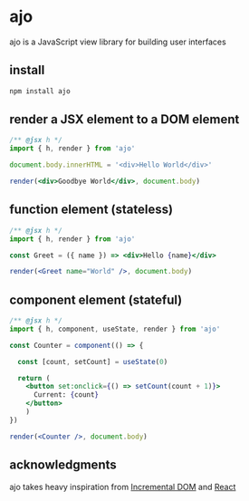 # ajo
ajo is a JavaScript view library for building user interfaces

## install

```sh
npm install ajo
```

## render a JSX element to a DOM element

```jsx
/** @jsx h */
import { h, render } from 'ajo'

document.body.innerHTML = '<div>Hello World</div>'

render(<div>Goodbye World</div>, document.body)
```

## function element (stateless)

```jsx
/** @jsx h */
import { h, render } from 'ajo'

const Greet = ({ name }) => <div>Hello {name}</div>

render(<Greet name="World" />, document.body)
```

## component element (stateful)

```jsx
/** @jsx h */
import { h, component, useState, render } from 'ajo'

const Counter = component(() => {

  const [count, setCount] = useState(0)

  return (
    <button set:onclick={() => setCount(count + 1)}>
      Current: {count}
    </button>
	)
})

render(<Counter />, document.body)
```

## acknowledgments
ajo takes heavy inspiration from [Incremental DOM](https://github.com/google/incremental-dom) and [React](https://github.com/facebook/react)
